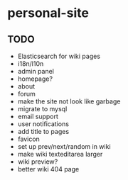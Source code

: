 # personal-site

## TODO
- Elasticsearch for wiki pages
- i18n/l10n
- admin panel
- homepage?
- about
- forum
- make the site not look like garbage
- migrate to mysql
- email support
- user notifications
- add title to pages
- favicon
- set up prev/next/random in wiki
- make wiki texteditarea larger
- wiki preview?
- better wiki 404 page

